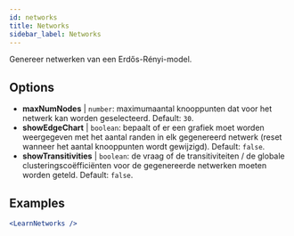 ```yaml
---
id: networks
title: Networks
sidebar_label: Networks
---
```


Genereer netwerken van een Erdős-Rényi-model.

## Options

* __maxNumNodes__ | `number`: maximumaantal knooppunten dat voor het netwerk kan worden geselecteerd. Default: `30`.
* __showEdgeChart__ | `boolean`: bepaalt of er een grafiek moet worden weergegeven met het aantal randen in elk gegenereerd netwerk (reset wanneer het aantal knooppunten wordt gewijzigd). Default: `false`.
* __showTransitivities__ | `boolean`: de vraag of de transitiviteiten / de globale clusteringscoëfficiënten voor de gegenereerde netwerken moeten worden geteld. Default: `false`.


## Examples

```jsx live
<LearnNetworks />
```

